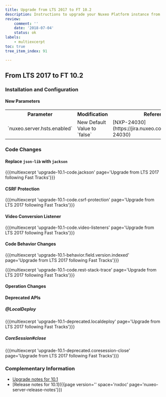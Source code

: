 ```yaml
---
title: Upgrade from LTS 2017 to FT 10.2
description: Instructions to upgrade your Nuxeo Platform instance from LTS 2017 version to FT 10.2.
review:
    comment: ''
    date: '2018-07-04'
    status: ok
labels:
    - multiexcerpt
toc: true
tree_item_index: 91

---
```


<!--
{{! multiexcerpt name='9.10-to-10.10-upgrade-page'}} For the general upgrade process, see the page [Upgrading the Nuxeo Platform]({{page page='upgrading-the-nuxeo-platform'}}).

{{! excerpt}}

This chapter highlights some major information about upgrade from Nuxeo Platform LTS 2017 (9.10) to Nuxeo Platform LTS 2018 (10.10). We strongly encourage you to also have a quick read of the upgrade notes.

If you had already upgraded to previous 9.x Fast Track versions, check out the page [Upgrade from LTS 2017 following Fast Tracks]({{page version='' space='nxdoc' page='upgrade-from-lts-2017-to-101'-following-fast-tracks'}}) for upgrade instructions from 10.1 to 10.2, 10.2 to 10.3 or 10.3 to LTS 2018.

{{! /excerpt}}
-->

## From LTS 2017 to FT 10.2

### Installation and Configuration

#### New Parameters

<div class="table-scroll">
<table class="hover">
<tbody>
<tr>
<th colspan="1">Parameter</th>
<th colspan="1">Modification</th>
<th colspan="1">Reference</th>
</tr>
<tr>
<td colspan="1">`nuxeo.server.hsts.enabled`</td>
<td colspan="1">New Default Value to `false`</td>
<td colspan="1">[NXP-24030](https://jira.nuxeo.com/browse/NXP-24030)</td>
</tr>
</tbody>
</table>
</div>

### Code Changes

#### Replace `json-lib` with `jackson`

{{{multiexcerpt 'upgrade-10.1-code.jackson' page='Upgrade from LTS 2017 following Fast Tracks'}}}

#### CSRF Protection

{{{multiexcerpt 'upgrade-10.1-code.csrf-protection' page='Upgrade from LTS 2017 following Fast Tracks'}}}

#### Video Conversion Listener

{{{multiexcerpt 'upgrade-10.1-code.video-listeners' page='Upgrade from LTS 2017 following Fast Tracks'}}}

#### Code Behavior Changes

{{{multiexcerpt 'upgrade-10.1-behavior.field.version.indexed' page='Upgrade from LTS 2017 following Fast Tracks'}}}

{{{multiexcerpt 'upgrade-10.1-code.rest-stack-trace' page='Upgrade from LTS 2017 following Fast Tracks'}}}


#### Operation Changes

#### Deprecated APIs

##### @LocalDeploy

{{{multiexcerpt 'upgrade-10.1-deprecated.localdeploy' page='Upgrade from LTS 2017 following Fast Tracks'}}}

##### CoreSession#close

{{{multiexcerpt 'upgrade-10.1-deprecated.coresession-close' page='Upgrade from LTS 2017 following Fast Tracks'}}}

### Complementary Information

- [Upgrade notes for 10.1](https://jira.nuxeo.com/issues/?jql=project%20in%20%28NXP%29%20AND%20resolution%20%3D%20Fixed%20AND%20fixVersion%20IN%20%28%2210.1%22%20%29%20AND%20%28%22Impact%20type%22%20%3D%20%22API%20change%22%20OR%20%22Upgrade%20notes%22%20is%20not%20EMPTY%29%20ORDER%20BY%20component%20DESC%2C%20key%20DESC)
- [Release notes for 10.1]({{page version='' space='nxdoc' page='nuxeo-server-release-notes'}})
